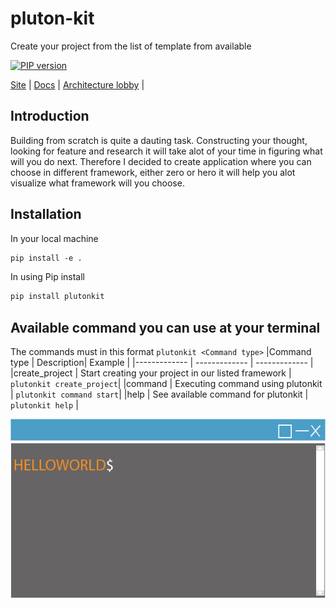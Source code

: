 # pluton-kit
Create your project from the list of template from available

[![PIP version][pip-image]][pip-url] 

[Site](https://plutonkit.codehyouka.xyz/) |
[Docs](https://plutonkit.codehyouka.xyz/api) |
[Architecture lobby](https://github.com/fonipts/pluton-lobby) |

## Introduction
Building from scratch is quite a dauting task. Constructing your thought, looking for feature and research it will take alot of your time in figuring what will you do next. Therefore I decided to create application where you can choose in different framework, either zero or hero it will help you alot visualize what framework will you choose.

## Installation
In your local machine
```html
pip install -e .
```
In using Pip install
```html
pip install plutonkit
```

## Available command you can use at your terminal
The commands must in this format  `plutonkit <Command type>` 
|Command type | Description| Example |
|------------- | ------------- | ------------- |
|create_project | Start creating your project in our listed framework  | `plutonkit create_project`|
|command | Executing command using plutonkit | `plutonkit command start`|
|help | See available command for plutonkit | `plutonkit help` |

![Alt text](resources/pluton-kit-terminal-design.gif?raw=true "Title")


[pip-url]: https://pypi.org/project/plutonkit/
[pip-image]: https://img.shields.io/badge/plutonkit-0.01alpha0-brightgreen
